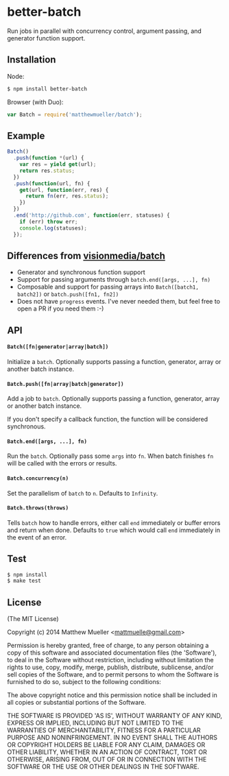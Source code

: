 
# better-batch

  Run jobs in parallel with concurrency control, argument passing, and generator function support.

## Installation

Node:

```bash
$ npm install better-batch
```

Browser (with Duo):

```js
var Batch = require('matthewmueller/batch');
```

## Example

```js
Batch()
  .push(function *(url) {
    var res = yield get(url);
    return res.status;
  })
  .push(function(url, fn) {
    get(url, function(err, res) {
      return fn(err, res.status);
    })
  })
  .end('http://github.com', function(err, statuses) {
    if (err) throw err;
    console.log(statuses);
  });
```

## Differences from [visionmedia/batch](https://github.com/visionmedia/batch)

- Generator and synchronous function support
- Support for passing arguments through `batch.end([args, ...], fn)`
- Composable and support for passing arrays into `Batch([batch1, batch2])` or `batch.push([fn1, fn2])`
- Does not have `progress` events. I've never needed them, but feel free to open a PR if you need them :-)

## API

#### `Batch([fn|generator|array|batch])`

Initialize a `batch`. Optionally supports passing a function, generator, array or another batch instance.

#### `Batch.push([fn|array|batch|generator])`

Add a job to `batch`. Optionally supports passing a function, generator, array or another batch instance.

If you don't specify a callback function, the function will be considered synchronous.

#### `Batch.end([args, ...], fn)`

Run the `batch`. Optionally pass some `args` into `fn`. When batch finishes `fn` will be called with the errors or results.

#### `Batch.concurrency(n)`

Set the parallelism of `batch` to `n`. Defaults to `Infinity`.

#### `Batch.throws(throws)`

Tells `batch` how to handle errors, either call `end` immediately or buffer errors and return when done. Defaults to `true` which would call `end` immediately in the event of an error.

## Test

```bash
$ npm install
$ make test
```

## License

(The MIT License)

Copyright (c) 2014 Matthew Mueller &lt;mattmuelle@gmail.com&gt;

Permission is hereby granted, free of charge, to any person obtaining
a copy of this software and associated documentation files (the
'Software'), to deal in the Software without restriction, including
without limitation the rights to use, copy, modify, merge, publish,
distribute, sublicense, and/or sell copies of the Software, and to
permit persons to whom the Software is furnished to do so, subject to
the following conditions:

The above copyright notice and this permission notice shall be
included in all copies or substantial portions of the Software.

THE SOFTWARE IS PROVIDED 'AS IS', WITHOUT WARRANTY OF ANY KIND,
EXPRESS OR IMPLIED, INCLUDING BUT NOT LIMITED TO THE WARRANTIES OF
MERCHANTABILITY, FITNESS FOR A PARTICULAR PURPOSE AND NONINFRINGEMENT.
IN NO EVENT SHALL THE AUTHORS OR COPYRIGHT HOLDERS BE LIABLE FOR ANY
CLAIM, DAMAGES OR OTHER LIABILITY, WHETHER IN AN ACTION OF CONTRACT,
TORT OR OTHERWISE, ARISING FROM, OUT OF OR IN CONNECTION WITH THE
SOFTWARE OR THE USE OR OTHER DEALINGS IN THE SOFTWARE.
